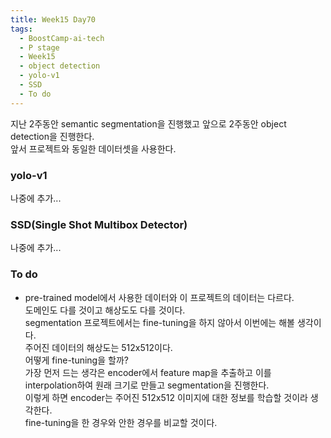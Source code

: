 ```yaml
---
title: Week15 Day70
tags:
  - BoostCamp-ai-tech
  - P stage
  - Week15
  - object detection
  - yolo-v1
  - SSD
  - To do
---
```


지난 2주동안 semantic segmentation을 진행했고 앞으로 2주동안 object detection을 진행한다.  
앞서 프로젝트와 동일한 데이터셋을 사용한다.  

### yolo-v1
나중에 추가...

### SSD(Single Shot Multibox Detector)
나중에 추가...

### To do
- pre-trained model에서 사용한 데이터와 이 프로젝트의 데이터는 다르다.  
도메인도 다를 것이고 해상도도 다를 것이다.  
segmentation 프로젝트에서는 fine-tuning을 하지 않아서 이번에는 해볼 생각이다.  
주어진 데이터의 해상도는 512x512이다.  
어떻게 fine-tuning을 할까?  
가장 먼저 드는 생각은 encoder에서 feature map을 추출하고 이를 interpolation하여 원래 크기로 만들고 segmentation을 진행한다.  
이렇게 하면 encoder는 주어진 512x512 이미지에 대한 정보를 학습할 것이라 생각한다.  
fine-tuning을 한 경우와 안한 경우를 비교할 것이다.  
